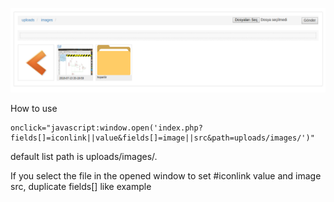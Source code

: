 ![screenshot](uploads/image.png)

How to use

```
onclick="javascript:window.open('index.php?fields[]=iconlink||value&fields[]=image||src&path=uploads/images/')"
```
default list path is uploads/images/.

If you select the file in the opened window to set #iconlink value and image src, duplicate fields[] like example